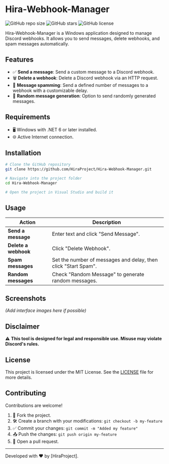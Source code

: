 # Hira-Webhook-Manager

![GitHub repo size](https://img.shields.io/github/HiraProject/your-github/Hira-Webhook-Manager)
![GitHub stars](https://img.shields.io/github/stars/HiraProject/Hira-Webhook-Manager?style=social)
![GitHub license](https://img.shields.io/github/license/HiraProject/Hira-Webhook-Manager)

Hira-Webhook-Manager is a Windows application designed to manage Discord webhooks. It allows you to send messages, delete webhooks, and spam messages automatically.

## Features

- ✅ **Send a message**: Send a custom message to a Discord webhook.
- 🗑️ **Delete a webhook**: Delete a Discord webhook via an HTTP request.
- 🚀 **Message spamming**: Send a defined number of messages to a webhook with a customizable delay.
- 🎲 **Random message generation**: Option to send randomly generated messages.

## Requirements

- 🖥️ Windows with .NET 6 or later installed.
- 🌐 Active Internet connection.

## Installation

```sh
# Clone the GitHub repository
git clone https://github.com/HiraProject/Hira-Webhook-Manager.git

# Navigate into the project folder
cd Hira-Webhook-Manager

# Open the project in Visual Studio and build it
```

## Usage

| Action                | Description |
|-----------------------|-------------|
| **Send a message**    | Enter text and click "Send Message". |
| **Delete a webhook**  | Click "Delete Webhook". |
| **Spam messages**     | Set the number of messages and delay, then click "Start Spam". |
| **Random messages**   | Check "Random Message" to generate random messages. |

## Screenshots

*(Add interface images here if possible)*

## Disclaimer

⚠️ **This tool is designed for legal and responsible use. Misuse may violate Discord's rules.**

## License

This project is licensed under the MIT License. See the [LICENSE](LICENSE) file for more details.

## Contributing

Contributions are welcome!

1. 🍴 Fork the project.
2. 🛠️ Create a branch with your modifications: `git checkout -b my-feature`
3. ✅ Commit your changes: `git commit -m "Added my feature"`
4. 📤 Push the changes: `git push origin my-feature`
5. 🔄 Open a pull request.

---
Developed with ❤️ by [HiraProject].

